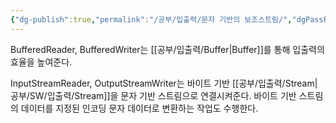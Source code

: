 ```yaml
---
{"dg-publish":true,"permalink":"/공부/입출력/문자 기반의 보조스트림/","dgPassFrontmatter":true}
---
```



BufferedReader, BufferedWriter는 [[공부/입출력/Buffer\|Buffer]]를 통해 입출력의 효율을 높여준다.

InputStreamReader, OutputStreamWriter는 바이트 기반 [[공부/입출력/Stream\|공부/SW/입출력/Stream]]을 문자 기반 스트림으로 연결시켜준다. 바이트 기반 스트림의 데이터를 지정된 인코딩 문자 데이터로 변환하는 작업도 수행한다.